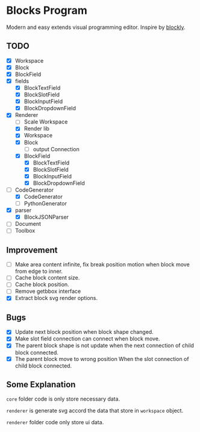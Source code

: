 # Blocks Program

Modern and easy extends visual programming editor. Inspire by [blockly](https://github.com/google/blockly).

## TODO

- [x] Workspace
- [x] Block
- [x] BlockField
- [x] fields
  - [x] BlockTextField
  - [x] BlockSlotField
  - [x] BlockInputField
  - [x] BlockDropdownField
- [x] Renderer
  - [ ] Scale Workspace
  - [x] Render lib
  - [x] Workspace
  - [x] Block
    - [ ] output Connection
  - [x] BlockField
    - [x] BlockTextField
    - [x] BlockSlotField
    - [x] BlockInputField
    - [x] BlockDropdownField
- [ ] CodeGenerator
  - [x] CodeGenerator
  - [ ] PythonGenerator
- [x] parser
  - [x] BlockJSONParser
- [ ] Document
- [ ] Toolbox

## Improvement

- [ ] Make area content infinite, fix break position motion when block move from edge to inner.
- [ ] Cache block content size.
- [ ] Cache block position.
- [ ] Remove getbbox interface
- [x] Extract block svg render options.

## Bugs

- [x] Update next block position when block shape changed.
- [x] Make slot field connection can connect when block move.
- [x] The parent block shape is not update when the next connection of child block connected.
- [x] The parent block move to wrong position When the slot connection of child block connected.

## Some Explanation

`core` folder code is only store necessary data.

`renderer` is generate svg accord the data that store in `workspace` object.

`renderer` folder code only store ui data.
